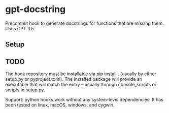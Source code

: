 # gpt-docstring
Precommit hook to generate docstrings for functions that are missing them. Uses GPT 3.5.


## Setup


## TODO
The hook repository must be installable via pip install . (usually by either setup.py or pyproject.toml). The installed package will provide an executable that will match the entry – usually through console_scripts or scripts in setup.py.

Support: python hooks work without any system-level dependencies. It has been tested on linux, macOS, windows, and cygwin.